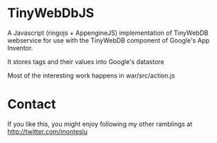 TinyWebDbJS
===================

A Javascript (ringojs + AppengineJS) implementation of TinyWebDB webservice for use with
the TinyWebDB component of Google's App Inventor.

It stores tags and their values into Google's datastore


Most of the interesting work happens in war/src/action.js

Contact
=======

If you like this, you might enjoy following my other ramblings at http://twitter.com/monteslu

